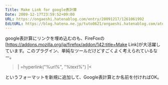 ```yaml
---
Title: Make Link for google表計算
Date: 2009-12-17T23:59:52+09:00
URL: https://ongaeshi.hatenablog.com/entry/20091217/1261061992
EditURL: https://blog.hatena.ne.jp/tuto0621/ongaeshi.hatenablog.com/atom/entry/6435922169449192994
---
```


google表計算にリンクを埋め込むのも、FireFoxの[https://addons.mozilla.org/ja/firefox/addon/142:title=Make Link]が大活躍しています。このプラグイン、単純なツールだけどすごくよく考えられているなー。

>|
 =hyperlink("%url%",  "%text%")
|<

というフォーマットを新規に追加して、Google表計算とか名前を付ければOK。
